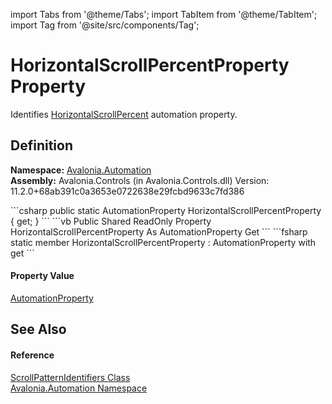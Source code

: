 import Tabs from '@theme/Tabs'; 
import TabItem from '@theme/TabItem'; 
import Tag from '@site/src/components/Tag'; 

# HorizontalScrollPercentProperty Property


Identifies <a href="P_Avalonia_Automation_Provider_IScrollProvider_HorizontalScrollPercent">HorizontalScrollPercent</a> automation property.



## Definition
**Namespace:** <a href="N_Avalonia_Automation">Avalonia.Automation</a>  
**Assembly:** Avalonia.Controls (in Avalonia.Controls.dll) Version: 11.2.0+68ab391c0a3653e0722638e29fcbd9633c7fd386

<Tabs groupId="api-code-preview">
<TabItem value="csharp" label="C#">
```csharp
public static AutomationProperty HorizontalScrollPercentProperty { get; }
```
</TabItem>
<TabItem value="vb" label="VB">
```vb
Public Shared ReadOnly Property HorizontalScrollPercentProperty As AutomationProperty
	Get
```
</TabItem>
<TabItem value="fsharp" label="F#">
```fsharp
static member HorizontalScrollPercentProperty : AutomationProperty with get
```
</TabItem>
</Tabs>



#### Property Value
<a href="T_Avalonia_Automation_AutomationProperty">AutomationProperty</a>

## See Also


#### Reference
<a href="T_Avalonia_Automation_ScrollPatternIdentifiers">ScrollPatternIdentifiers Class</a>  
<a href="N_Avalonia_Automation">Avalonia.Automation Namespace</a>  
